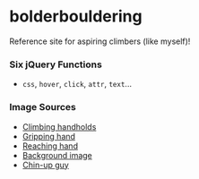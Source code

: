 # bolderbouldering
Reference site for aspiring climbers (like myself)!

### Six jQuery Functions
- `css`, `hover`, `click`, `attr`, `text`...

### Image Sources
- [Climbing handholds](http://www.ferno.com.au/Portals/0/images/Rock%20Climbing/Climbing%20Wall%20Accessories/OnTop%20School%20Climbing%20Holds_Image4.jpg)
- [Gripping hand](http://pre02.deviantart.net/45f5/th/pre/i/2011/033/6/c/back_of_hand_sketch_by_seeshi_suin-d38nqvw.jpg)
- [Reaching hand](https://s-media-cache-ak0.pinimg.com/564x/55/80/30/55803077c1829e953172b058327ed1ff.jpg)
- [Background image](http://www.wikihow.com/images/f/fc/Belay-for-Rock-Climbing-Step-4.jpg)
- [Chin-up guy](https://cdn2.omidoo.com/sites/default/files/imagecache/full_width/images/bydate/20131017/chin-ups-1.png)
